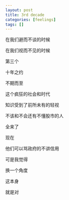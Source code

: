 ```yaml
---
layout: post
title: 3rd decade
categories: [feelings]
tags: []
---
```


在我们避而不谈的时候

在我们视而不见的时候

第三个

十年之约

不期而至

这个疯狂的社会和时代

知识受到了前所未有的轻视

不该和不会还有不懂股市的人

全来了

现在

他们可以骂政府的不讲信用

可是我觉得

换一个角度

这本身

就是对